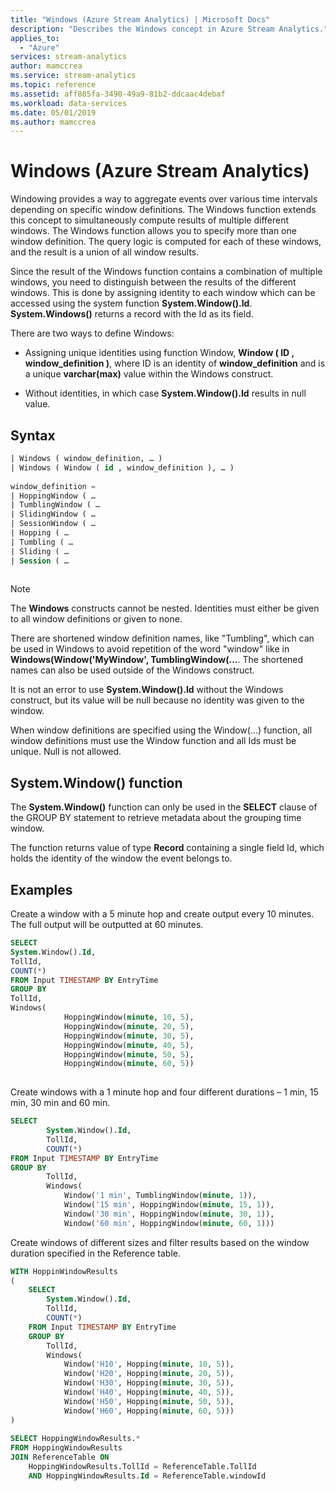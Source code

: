 ```yaml
---
title: "Windows (Azure Stream Analytics) | Microsoft Docs"
description: "Describes the Windows concept in Azure Stream Analytics."
applies_to: 
  - "Azure"
services: stream-analytics
author: mamccrea
ms.service: stream-analytics
ms.topic: reference
ms.assetid: aff805fa-3490-49a9-81b2-ddcaac4debaf
ms.workload: data-services
ms.date: 05/01/2019
ms.author: mamccrea
---
```


# Windows (Azure Stream Analytics)

Windowing provides a way to aggregate events over various time intervals depending on specific window definitions. The Windows function extends this concept to simultaneously compute results of multiple different windows. The Windows function allows you to specify more than one window definition. The query logic is computed for each of these windows, and the result is a union of all window results.

Since the result of the Windows function contains a combination of multiple windows, you need to distinguish between the results of the different windows. This is done by assigning identity to each window which can be accessed using the system function **System.Window().Id**. **System.Windows()** returns a record with the Id as its field.

There are two ways to define Windows:

* Assigning unique identities using function Window, **Window ( ID , window_definition )**, where ID is an identity of **window_definition** and is a unique **varchar(max)** value within the Windows construct.

* Without identities, in which case **System.Window().Id** results in null value.
  
 ## Syntax  
  
```SQL   
| Windows ( window_definition, … ) 
| Windows ( Window ( id , window_definition ), … ) 
 
window_definition = 
| HoppingWindow ( … 
| TumblingWindow ( … 
| SlidingWindow ( … 
| SessionWindow ( … 
| Hopping ( … 
| Tumbling ( … 
| Sliding ( … 
| Session ( …  
  
```  
  
> [!NOTE]  
>  The **Windows** constructs cannot be nested. Identities must either be given to all window definitions or given to none. 

There are shortened window definition names, like "Tumbling", which can be used in Windows to avoid repetition of the word "window" like in **Windows(Window('MyWindow', TumblingWindow(…**. The shortened names can also be used outside of the Windows construct.

It is not an error to use **System.Window().Id** without the Windows construct, but its value will be null because no identity was given to the window.

When window definitions are specified using the Window(…) function, all window definitions must use the Window function and all Ids must be unique. Null is not allowed. 
  
## System.Window() function

The **System.Window()** function can only be used in the **SELECT** clause of the GROUP BY statement to retrieve metadata about the grouping time window.

The function returns value of type **Record** containing a single field Id, which holds the identity of the window the event belongs to.
  
## Examples  
  
Create a window with a 5 minute hop and create output every 10 minutes. The full output will be outputted at 60 minutes.

```SQL  
SELECT 
System.Window().Id, 
TollId, 
COUNT(*) 
FROM Input TIMESTAMP BY EntryTime 
GROUP BY 
TollId, 
Windows( 
            HoppingWindow(minute, 10, 5), 
            HoppingWindow(minute, 20, 5), 
            HoppingWindow(minute, 30, 5), 
            HoppingWindow(minute, 40, 5), 
            HoppingWindow(minute, 50, 5), 
            HoppingWindow(minute, 60, 5))  
  
```  
  
Create windows with a 1 minute hop and four different durations – 1 min, 15 min, 30 min and 60 min.

```SQL
SELECT 
        System.Window().Id, 
        TollId, 
        COUNT(*) 
FROM Input TIMESTAMP BY EntryTime 
GROUP BY 
        TollId, 
        Windows( 
            Window('1 min', TumblingWindow(minute, 1)), 
            Window('15 min', HoppingWindow(minute, 15, 1)), 
            Window('30 min', HoppingWindow(minute, 30, 1)), 
            Window('60 min', HoppingWindow(minute, 60, 1))) 
```

Create windows of different sizes and filter results based on the window duration specified in the Reference table.

```SQL
WITH HoppinWindowResults 
( 
    SELECT 
        System.Window().Id, 
        TollId, 
        COUNT(*) 
    FROM Input TIMESTAMP BY EntryTime 
    GROUP BY 
        TollId, 
        Windows( 
            Window('H10', Hopping(minute, 10, 5)), 
            Window('H20', Hopping(minute, 20, 5)), 
            Window('H30', Hopping(minute, 30, 5)), 
            Window('H40', Hopping(minute, 40, 5)), 
            Window('H50', Hopping(minute, 50, 5)), 
            Window('H60', Hopping(minute, 60, 5))) 
) 
 
SELECT HoppingWindowResults.* 
FROM HoppingWindowResults 
JOIN ReferenceTable ON  
    HoppingWindowResults.TollId = ReferenceTable.TollId 
    AND HoppingWindowResults.Id = ReferenceTable.windowId  

```
